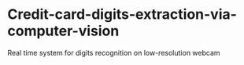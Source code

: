 # Credit-card-digits-extraction-via-computer-vision
Real time system for digits recognition on low-resolution webcam
